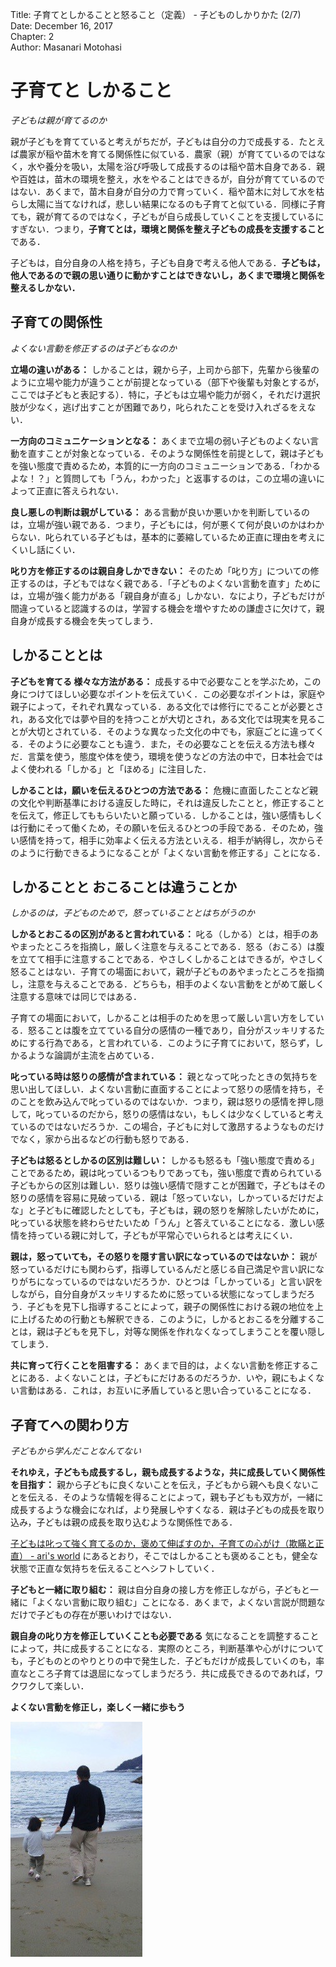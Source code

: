 Title: 子育てとしかることと怒ること（定義） - 子どものしかりかた (2/7)  
Date: December 16, 2017  
Chapter: 2  
Author: Masanari Motohasi  

# 子育てと しかること
*子どもは親が育てるのか*

親が子どもを育てていると考えがちだが，子どもは自分の力で成長する．たとえば農家が稲や苗木を育てる関係性に似ている．農家（親）が育てているのではなく，水や養分を吸い，太陽を浴び呼吸して成長するのは稲や苗木自身である．親や百姓は，苗木の環境を整え，水をやることはできるが，自分が育てているのではない．あくまで，苗木自身が自分の力で育っていく．稲や苗木に対して水を枯らし太陽に当てなければ，悲しい結果になるのも子育てと似ている．同様に子育ても，親が育てるのではなく，子どもが自ら成長していくことを支援しているにすぎない．つまり，**子育てとは，環境と関係を整え子どもの成長を支援すること** である．

子どもは，自分自身の人格を持ち，子ども自身で考える他人である．**子どもは，他人であるので親の思い通りに動かすことはできないし，あくまで環境と関係を整えるしかない．**



## 子育ての関係性
*よくない言動を修正するのは子どもなのか*

**立場の違いがある：**
しかることは，親から子，上司から部下，先輩から後輩のように立場や能力が違うことが前提となっている（部下や後輩も対象とするが，ここでは子どもと表記する）．特に，子どもは立場や能力が弱く，それだけ選択肢が少なく，逃げ出すことが困難であり，叱られたことを受け入れざるをえない．

**一方向のコミュニケーションとなる：**
あくまで立場の弱い子どものよくない言動を直すことが対象となっている．そのような関係性を前提として，親は子どもを強い態度で責めるため，本質的に一方向のコミュニーションである．「わかるよな！？」と質問しても「うん，わかった」と返事するのは，この立場の違いによって正直に答えられない．

**良し悪しの判断は親がしている：**
ある言動が良いか悪いかを判断しているのは，立場が強い親である．つまり，子どもには，何が悪くて何が良いのかはわからない．叱られている子どもは，基本的に萎縮しているため正直に理由を考えにくいし話にくい．

**叱り方を修正するのは親自身しかできない：**
そのため「叱り方」についての修正するのは，子どもではなく親である．「子どものよくない言動を直す」ためには，立場が強く能力がある「親自身が直る」しかない．なにより，子どもだけが間違っていると認識するのは，学習する機会を増やすための謙虚さに欠けて，親自身が成長する機会を失ってしまう．


## しかることとは

**子どもを育てる 様々な方法がある：**
成長する中で必要なことを学ぶため，この身につけてほしい必要なポイントを伝えていく．この必要なポイントは，家庭や親子によって，それぞれ異なっている．ある文化では修行にでることが必要とされ，ある文化では夢や目的を持つことが大切とされ，ある文化では現実を見ることが大切とされている．そのような異なった文化の中でも，家庭ごとに違ってくる．そのように必要なことも違う．また，その必要なことを伝える方法も様々だ．言葉を使う，態度や体を使う，環境を使うなどの方法の中で，日本社会ではよく使われる「しかる」と「ほめる」に注目した．

**しかることは，願いを伝えるひとつの方法である：**
危機に直面したことなど親の文化や判断基準における違反した時に，それは違反したことと，修正することを伝えて，修正してももらいたいと願っている．しかることは，強い感情もしくは行動にそって働くため，その願いを伝えるひとつの手段である．そのため，強い感情を持って，相手に効率よく伝える方法といえる．相手が納得し，次からそのように行動できるようになることが「よくない言動を修正する」ことになる．


## しかることと おこることは違うことか
*しかるのは，子どものためで，怒っていることとはちがうのか*

**しかるとおこるの区別があると言われている：**
叱る（しかる）とは，相手のあやまったところを指摘し，厳しく注意を与えることである．怒る（おこる）は腹を立てて相手に注意することである．やさしくしかることはできるが，やさしく怒ることはない．子育ての場面において，親が子どものあやまったところを指摘し，注意を与えることである．どちらも，相手のよくない言動をとがめて厳しく注意する意味では同じではある．

子育ての場面において，しかることは相手のためを思って厳しい言い方をしている．怒ることは腹を立てている自分の感情の一種であり，自分がスッキリするためにする行為である，と言われている．このように子育てにおいて，怒らず，しかるような論調が主流を占めている．

**叱っている時は怒りの感情が含まれている：**
親となって叱ったときの気持ちを思い出してほしい．よくない言動に直面することによって怒りの感情を持ち，そのことを飲み込んで叱っているのではないか．つまり，親は怒りの感情を押し隠して，叱っているのだから，怒りの感情はない，もしくは少なくしていると考えているのではないだろうか．この場合，子どもに対して激昂するようなものだけでなく，家から出るなどの行動も怒りである．

**子どもは怒るとしかるの区別は難しい：**
しかるも怒るも「強い態度で責める」ことであるため，親は叱っているつもりであっても，強い態度で責められている子どもからの区別は難しい．怒りは強い感情で隠すことが困難で，子どもはその怒りの感情を容易に見破っている．親は「怒っていない，しかっているだけだよな」と子どもに確認したとしても，子どもは，親の怒りを解除したいがために，叱っている状態を終わらせたいため「うん」と答えていることになる．激しい感情を持っている親に対して，子どもが平常心でいられるとは考えにくい．


**親は，怒っていても，その怒りを隠す言い訳になっているのではないか：**
親が怒っているだけにも関わらず，指導しているんだと感じる自己満足や言い訳になりがちになっているのではないだろうか．ひとつは「しかっている」と言い訳をしながら，自分自身がスッキリするために怒っている状態になってしまうだろう．子どもを見下し指導することによって，親子の関係性における親の地位を上に上げるための行動とも解釈できる．このように，しかるとおこるを分離することは，親は子どもを見下し，対等な関係を作れなくなってしまうことを覆い隠してしまう．

**共に育って行くことを阻害する：**
あくまで目的は，よくない言動を修正することにある．よくないことは，子どもにだけあるのだろうか．いや，親にもよくない言動はある．これは，お互いに矛盾していると思い合っていることになる．



## 子育てへの関わり方
*子どもから学んだことなんてない*

**それゆえ，子どもも成長するし，親も成長するような，共に成長していく関係性を目指す：** 親から子どもに良くないことを伝え，子どもから親へも良くないことを伝える．そのような情報を得ることによって，親も子どもも双方が，一緒に成長するような機会になれば，より発展しやすくなる．親は子どもの成長を取り込み，子どもは親の成長を取り込むような関係性である．

[子どもは叱って強く育てるのか，褒めて伸ばすのか，子育ての心がけ（欺瞞と正直） - ari's world](http://motohasi.hatenablog.com/entry/2017/12/10/231241) にあるとおり，そこではしかることも褒めることも，健全な状態で正直な気持ちを伝えることへシフトしていく．

**子どもと一緒に取り組む：**
親は自分自身の接し方を修正しながら，子どもと一緒に「よくない言動に取り組む」ことになる．あくまで，よくない言説が問題なだけで子どもの存在が悪いわけではない．

**親自身の叱り方を修正していくことも必要である**
気になることを調整することによって，共に成長することになる．実際のところ，判断基準や心がけについても，子どものとのやりとりの中で発生した．子どもだけが成長していくのも，率直なところ子育ては退屈になってしまうだろう．共に成長できるのであれば，ワクワクして楽しい．

**よくない言動を修正し，楽しく一緒に歩もう**


![20110326145438.jpg](20110326145438.jpg)
<!-- [f:id:masanari:20110326145438j:plain] -->
